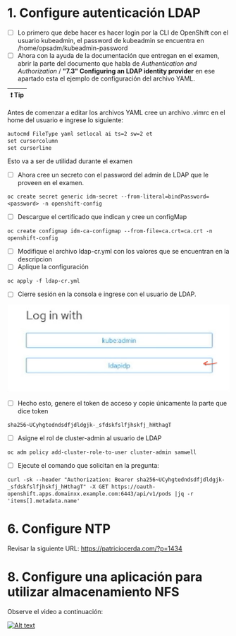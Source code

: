 # 1. Configure autenticación LDAP

>
- [ ] Lo primero que debe hacer es hacer login por la CLI de OpenShift con el usuario kubeadmin, el password de kubeadmin se encuentra en /home/opsadm/kubeadmin-password
- [ ] Ahora con la ayuda de la documentación que entregan en el examen, abrir la parte del documento que habla de *Authentication and Authorization* / **"7.3" Configuring an LDAP identity provider** en ese apartado esta el ejemplo de configuración del archivo YAML.
>

|:exclamation: Tip|
|-----------------|

>
Antes de comenzar a editar los archivos YAML cree un archivo .vimrc en el home del usuario e ingrese lo siguiente:

````
autocmd FileType yaml setlocal ai ts=2 sw=2 et
set cursorcolumn
set cursorline
````
Esto va a ser de utilidad durante el examen
>

- [ ] Ahora cree un secreto con el password del admin de LDAP que le proveen en el examen.

````
oc create secret generic idm-secret --from-literal=bindPassword=<password> -n openshift-config
````

- [ ] Descargue el certificado que indican y cree un configMap 

````
oc create configmap idm-ca-configmap --from-file=ca.crt=ca.crt -n openshift-config
````

- [ ] Modifique el archivo ldap-cr.yml con los valores que se encuentran en la descripcion
- [ ] Aplique la configuración

````
oc apply -f ldap-cr.yml
````
- [ ] Cierre sesión en la consola e ingrese con el usuario de LDAP. 

![Alt text](Images/image.png)

- [ ] Hecho esto, genere el token de acceso y copie únicamente la parte que dice token

````
sha256~UCyhgtedndsdfjdldgjk-_sfdskfslfjhskfj_hHthagT
````
- [ ] Asigne el rol de cluster-admin al usuario de LDAP

````
oc adm policy add-cluster-role-to-user cluster-admin samwell
````

- [ ] Ejecute el comando que solicitan en la pregunta:

````
curl -sk --header "Authorization: Bearer sha256~UCyhgtedndsdfjdldgjk-_sfdskfslfjhskfj_hHthagT" -X GET https://oauth-openshift.apps.domainxx.example.com:6443/api/v1/pods |jq -r 'items[].metadata.name'
````

# 6. Configure NTP

Revisar la siguiente URL:
https://patriciocerda.com/?p=1434 

# 8. Configure una aplicación para utilizar almacenamiento NFS

Observe el video a continuación:

[![Alt text](https://img.youtube.com/vi/DHO2lEZoRac/0.jpg)](https://www.youtube.com/watch?v=DHO2lEZoRac)
